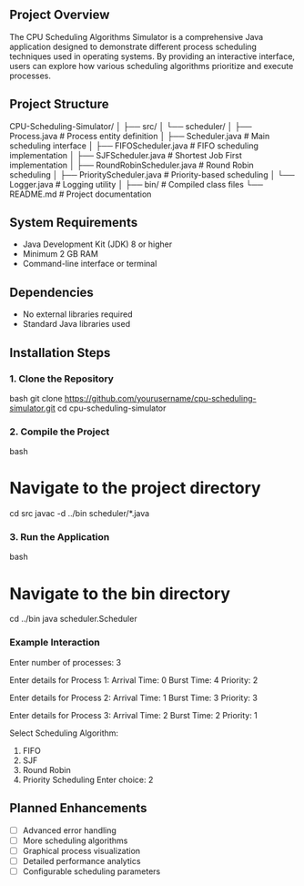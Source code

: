 ## Project Overview
The CPU Scheduling Algorithms Simulator is a comprehensive Java application designed to demonstrate different process scheduling techniques used in operating systems. By providing an interactive interface, users can explore how various scheduling algorithms prioritize and execute processes.

##  Project Structure

CPU-Scheduling-Simulator/
│
├── src/
│   └── scheduler/
│       ├── Process.java            # Process entity definition
│       ├── Scheduler.java          # Main scheduling interface
│       ├── FIFOScheduler.java      # FIFO scheduling implementation
│       ├── SJFScheduler.java       # Shortest Job First implementation
│       ├── RoundRobinScheduler.java # Round Robin scheduling
│       ├── PriorityScheduler.java  # Priority-based scheduling
│       └── Logger.java             # Logging utility
│
├── bin/                            # Compiled class files
└── README.md                       # Project documentation


##  System Requirements
- Java Development Kit (JDK) 8 or higher
- Minimum 2 GB RAM
- Command-line interface or terminal

##  Dependencies
- No external libraries required
- Standard Java libraries used

##  Installation Steps

### 1. Clone the Repository
bash
git clone https://github.com/yourusername/cpu-scheduling-simulator.git
cd cpu-scheduling-simulator


### 2. Compile the Project
bash
# Navigate to the project directory
cd src
javac -d ../bin scheduler/*.java


### 3. Run the Application
bash
# Navigate to the bin directory
cd ../bin
java scheduler.Scheduler

### Example Interaction

Enter number of processes: 3

Enter details for Process 1:
Arrival Time: 0
Burst Time: 4
Priority: 2

Enter details for Process 2:
Arrival Time: 1
Burst Time: 3
Priority: 3

Enter details for Process 3:
Arrival Time: 2
Burst Time: 2
Priority: 1

Select Scheduling Algorithm:
1. FIFO
2. SJF
3. Round Robin
4. Priority Scheduling
Enter choice: 2

## Planned Enhancements
- [ ] Advanced error handling
- [ ] More scheduling algorithms
- [ ] Graphical process visualization
- [ ] Detailed performance analytics
- [ ] Configurable scheduling parameters
